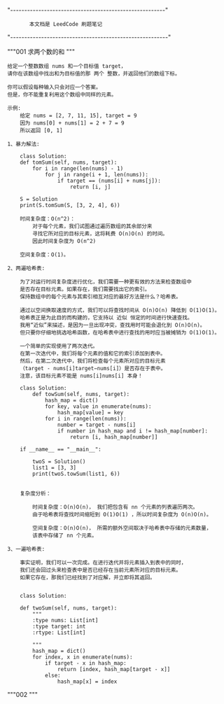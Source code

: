 "-------------------------------------------------------"

           本文档是 LeedCode 刷题笔记

"--------------------------------------------------------"

"""001 求两个数的和 """

    给定一个整数数组 nums 和一个目标值 target，
    请你在该数组中找出和为目标值的那 两个 整数，并返回他们的数组下标。

    你可以假设每种输入只会对应一个答案。
    但是，你不能重复利用这个数组中同样的元素。

    示例:
        给定 nums = [2, 7, 11, 15], target = 9
        因为 nums[0] + nums[1] = 2 + 7 = 9
        所以返回 [0, 1]

    1、暴力解法:

        class Solution:
        def tomSum(self, nums, target):
            for i in range(len(nums) - 1)
                for j in range(i + 1, len(nums)):
                    if target == (nums[i] + nums[j]):
                        return [i, j]

        S = Solution
        print(S.tomSum(S, [3, 2, 4], 6))

        时间复杂度：O(n^2)：
            对于每个元素，我们试图通过遍历数组的其余部分来
            寻找它所对应的目标元素，这将耗费 O(n)O(n) 的时间。
            因此时间复杂度为 O(n^2)

        空间复杂度：O(1)。

    2、两遍哈希表:

        为了对运行时间复杂度进行优化，我们需要一种更有效的方法来检查数组中
        是否存在目标元素。如果存在，我们需要找出它的索引。
        保持数组中的每个元素与其索引相互对应的最好方法是什么？哈希表。

        通过以空间换取速度的方式，我们可以将查找时间从 O(n)O(n) 降低到 O(1)O(1)。
        哈希表正是为此目的而构建的，它支持以 近似 恒定的时间进行快速查找。
        我用“近似”来描述，是因为一旦出现冲突，查找用时可能会退化到 O(n)O(n)。
        但只要你仔细地挑选哈希函数，在哈希表中进行查找的用时应当被摊销为 O(1)O(1)。

        一个简单的实现使用了两次迭代。
        在第一次迭代中，我们将每个元素的值和它的索引添加到表中。
        然后，在第二次迭代中，我们将检查每个元素所对应的目标元素
        （target - nums[i]target−nums[i]）是否存在于表中。
        注意，该目标元素不能是 nums[i]nums[i] 本身！

        class Solution:
            def towSum(self, nums, target):
                hash_map = dict()
                for key, value in enumerate(nums):
                    hash_map[value] = key
                for i in range(len(nums)):
                    number = target - nums[i]
                    if number in hash_map and i != hash_map[number]:
                        return [i, hash_map[number]]

        if __name__ == "__main__":

            twoS = Solution()
            list1 = [3, 3]
            print(twoS.towSum(list1, 6))


        复杂度分析：

            时间复杂度：O(n)O(n)， 我们把包含有 nn 个元素的列表遍历两次。
            由于哈希表将查找时间缩短到 O(1)O(1) ，所以时间复杂度为 O(n)O(n)。

            空间复杂度：O(n)O(n)， 所需的额外空间取决于哈希表中存储的元素数量，
            该表中存储了 nn 个元素。

    3、一遍哈希表:

        事实证明，我们可以一次完成。在进行迭代并将元素插入到表中的同时，
        我们还会回过头来检查表中是否已经存在当前元素所对应的目标元素。
        如果它存在，那我们已经找到了对应解，并立即将其返回。


        class Solution:

        def twoSum(self, nums, target):
            """
            :type nums: List[int]
            :type target: int
            :rtype: List[int]

            """
            hash_map = dict()
            for index, x in enumerate(nums):
                if target - x in hash_map:
                    return [index, hash_map[target - x]]
                else:
                    hash_map[x] = index


"""002 """